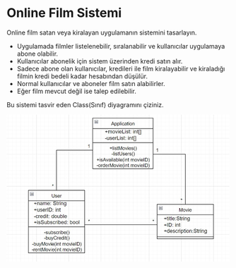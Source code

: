 # Online Film Sistemi
Online film satan veya kiralayan uygulamanın sistemini tasarlayın.

* Uygulamada filmler listelenebilir, sıralanabilir ve kullanıcılar uygulamaya abone olabilir.
* Kullanıcılar abonelik için sistem üzerinden kredi satın alır.
* Sadece abone olan kullanıcılar, kredileri ile film kiralayabilir ve kiraladığı filmin kredi bedeli kadar hesabından düşülür.
* Normal kullanıcılar ve aboneler film satın alabilirler.
* Eğer film mevcut değil ise talep edilebilir.

Bu sistemi tasvir eden Class(Sınıf) diyagramını çiziniz.

![](https://github.com/emirhankaya17/patika_oop/blob/main/jpg/PRATIK4.jpg)